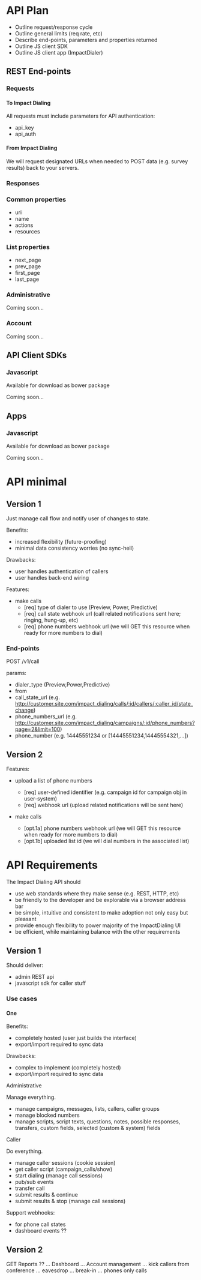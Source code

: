 # API Plan

- Outline request/response cycle
- Outline general limits (req rate, etc)
- Describe end-points, parameters and properties returned
- Outline JS client SDK
- Outline JS client app (ImpactDialer)

## REST End-points

### Requests

#### To Impact Dialing

All requests must include parameters for API authentication:

- api_key
- api_auth

#### From Impact Dialing

We will request designated URLs when needed to POST data (e.g. survey results) back to your servers.

### Responses



### Common properties

- uri
- name
- actions
- resources

### List properties

- next_page
- prev_page
- first_page
- last_page

### Administrative

Coming soon...

### Account

Coming soon...

## API Client SDKs

### Javascript

Available for download as bower package

Coming soon...

## Apps

### Javascript

Available for download as bower package

Coming soon...


# API minimal

## Version 1

Just manage call flow and notify user of changes to state.

Benefits:

- increased flexibility (future-proofing)
- minimal data consistency worries (no sync-hell)

Drawbacks:

- user handles authentication of callers
- user handles back-end wiring

Features:

- make calls
  - [req] type of dialer to use (Preview, Power, Predictive)
  - [req] call state webhook url (call related notifications sent here; ringing, hung-up, etc)
  - [req] phone numbers webhook url (we will GET this resource when ready for more numbers to dial)

### End-points

POST /v1/call

params:

- dialer_type (Preview,Power,Predictive)
- from
- call_state_url (e.g. http://customer.site.com/impact_dialing/calls/:id/callers/:caller_id/state_change)
- phone_numbers_url (e.g. http://customer.site.com/impact_dialing/campaigns/:id/phone_numbers?page=2&limit=100)
- phone_number (e.g. 14445551234 or [14445551234,14445554321,...])

## Version 2

Features:

- upload a list of phone numbers
  - [req] user-defined identifier (e.g. campaign id for campaign obj in user-system)
  - [req] webhook url (upload related notifications will be sent here)

- make calls
  - [opt.1a] phone numbers webhook url (we will GET this resource when ready for more numbers to dial)
  - [opt.1b] uploaded list id (we will dial numbers in the associated list)


# API Requirements

The Impact Dialing API should

- use web standards where they make sense (e.g. REST, HTTP, etc)
- be friendly to the developer and be explorable via a browser address bar
- be simple, intuitive and consistent to make adoption not only easy but pleasant
- provide enough flexibility to power majority of the ImpactDialing UI
- be efficient, while maintaining balance with the other requirements

## Version 1

Should deliver:

- admin REST api
- javascript sdk for caller stuff

### Use cases

#### One

Benefits:

- completely hosted (user just builds the interface)
- export/import required to sync data

Drawbacks:

- complex to implement (completely hosted)
- export/import required to sync data

Administrative

Manage everything.

- manage campaigns, messages, lists, callers, caller groups
- manage blocked numbers
- manage scripts, script texts, questions, notes, possible responses, transfers, custom fields, selected (custom & system) fields

Caller

Do everything.

- manage caller sessions (cookie session)
- get caller script (campaign_calls/show)
- start dialing (manage call sessions)
- pub/sub events
- transfer call
- submit results & continue
- submit results & stop (manage call sessions)

Support webhooks:

- for phone call states
- dashboard events ??

## Version 2

GET Reports ??
... Dashboard
... Account management
... kick callers from conference
... eavesdrop
... break-in
... phones only calls
